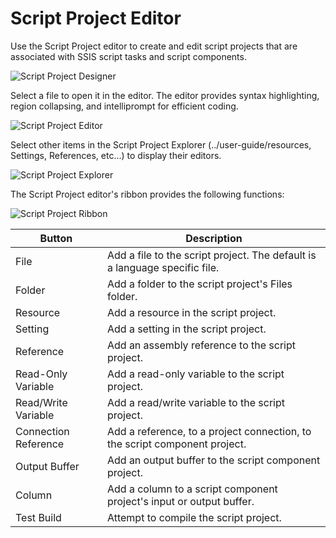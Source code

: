 # Script Project Editor

Use the Script Project editor to create and edit script projects that are associated with SSIS script tasks and script components.

![Script Project Designer](/img/bimlstudio/ScriptProject1.png)

Select a file to open it in the editor. The editor provides syntax highlighting, region collapsing, and intelliprompt for efficient coding.

![Script Project Editor](/img/bimlstudio/ScriptProject2.png)

Select other items in the Script Project Explorer (../user-guide/resources, Settings, References, etc...) to display their editors.

![Script Project Explorer](/img/bimlstudio/ScriptProject3.png)

The Script Project editor's ribbon provides the following functions:

![Script Project Ribbon](/img/bimlstudio/ScriptProject4.png)

Button | Description
--- | ---
File | Add a file to the script project. The default is a language specific file.
Folder | Add a folder to the script project's Files folder.
Resource | Add a resource in the script project.
Setting | Add a setting in the script project.
Reference | Add an assembly reference to the script project.
Read-Only Variable | Add a read-only variable to the script project.
Read/Write Variable | Add a read/write variable to the script project.
Connection Reference | Add a reference, to a project connection, to the script component project.
Output Buffer | Add an output buffer to the script component project.
Column | Add a column to a script component project's input or output buffer.
Test Build | Attempt to compile the script project.